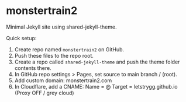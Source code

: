 monstertrain2
========
Minimal Jekyll site using shared-jekyll-theme.

Quick setup:
1. Create repo named `monstertrain2` on GitHub.
2. Push these files to the repo root.
3. Create a repo called `shared-jekyll-theme` and push the theme folder contents there.
4. In GitHub repo settings > Pages, set source to main branch / (root).
5. Add custom domain: monstertrain2.com
6. In Cloudflare, add a CNAME: Name = @  Target = letstrygg.github.io  (Proxy OFF / grey cloud)
